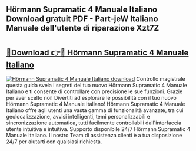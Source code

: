 ## Hörmann Supramatic 4 Manuale Italiano Download gratuit PDF - Part-jeW Italiano Manuale dell'utente di riparazione Xzt7Z

# <h2><a href="http://dfcb6vb.blite.top/?on=H%c3%b6rmann+Supramatic+4+Manuale+Italiano">🔗Download 👉🔴 Hörmann Supramatic 4 Manuale Italiano</a></h2>

[![Hörmann Supramatic 4 Manuale Italiano download](https://i.imgur.com/lujVjoI.png)](http://dfcb6vb.blite.top/?on=H%c3%b6rmann+Supramatic+4+Manuale+Italiano)
Controllo magistrale questa guida svela i segreti del tuo nuovo Hörmann Supramatic 4 Manuale Italiano e ti consente di controllare con precisione le sue funzioni. Grazie per aver scelto noi! Divertiti ad esplorare le possibilità con il tuo nuovo Hörmann Supramatic 4 Manuale Italiano! Hörmann Supramatic 4 Manuale Italiano offre agli utenti una vasta gamma di funzionalità avanzate, tra cui geolocalizzazione, avvisi intelligenti, temi personalizzabili e sincronizzazione automatica, tutti facilmente controllabili dall'interfaccia utente intuitiva e intuitiva. Supporto disponibile 24/7 Hörmann Supramatic 4 Manuale Italiano. Il nostro Team di assistenza clienti è a tua disposizione 24/7 per aiutarti con qualsiasi richiesta.
